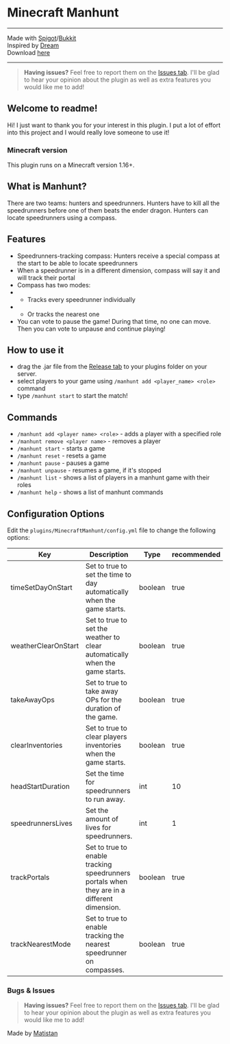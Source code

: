 # Minecraft Manhunt

---

Made with [Spigot](https://www.spigotmc.org/)/[Bukkit](https://dev.bukkit.org/)<br>
Inspired by [Dream](https://www.youtube.com/@dream)<br>
Download [here](https://github.com/Matistan/MinecraftManhunt/releases)

---

> **Having issues?** Feel free to report them on the [Issues tab](https://github.com/Matistan/MinecraftManhunt/issues). I'll be glad to hear your opinion about the plugin as well as extra features you would like me to add!

## Welcome to readme!

Hi! I just want to thank you for your interest in this plugin. I put a lot of effort into this project and I would really love someone to use it!

### Minecraft version

This plugin runs on a Minecraft version 1.16+.

## What is Manhunt?

There are two teams: hunters and speedrunners. Hunters have to kill all the speedrunners before one of them beats the ender dragon. Hunters can locate speedrunners using a compass.

## Features

- Speedrunners-tracking compass: Hunters receive a special compass at the start to be able to locate speedrunners
- When a speedrunner is in a different dimension, compass will say it and will track their portal
- Compass has two modes:
- - Tracks every speedrunner individually
- - Or tracks the nearest one
- You can vote to pause the game! During that time, no one can move. Then you can vote to unpause and continue playing!

## How to use it

- drag the .jar file from the [Release tab](https://github.com/Matistan/MinecraftManhunt/releases) to your plugins folder on your server.
- select players to your game using `/manhunt add <player_name> <role>` command
- type `/manhunt start` to start the match!

## Commands

- `/manhunt add <player name> <role>` - adds a player with a specified role
- `/manhunt remove <player name>` - removes a player
- `/manhunt start` - starts a game
- `/manhunt reset` - resets a game
- `/manhunt pause` - pauses a game
- `/manhunt unpause` - resumes a game, if it's stopped
- `/manhunt list` - shows a list of players in a manhunt game with their roles
- `/manhunt help` - shows a list of manhunt commands

## Configuration Options

Edit the `plugins/MinecraftManhunt/config.yml` file to change the following options:

Key|Description|Type|recommended
--|--|--|--
timeSetDayOnStart | Set to true to set the time to day automatically when the game starts. | boolean | true
weatherClearOnStart | Set to true to set the weather to clear automatically when the game starts. | boolean | true
takeAwayOps | Set to true to take away OPs for the duration of the game. | boolean | true
clearInventories | Set to true to clear players inventories when the game starts. | boolean | true
headStartDuration | Set the time for speedrunners to run away. | int | 10
speedrunnersLives | Set the amount of lives for speedrunners. | int | 1
trackPortals | Set to true to enable tracking speedrunners portals when they are in a different dimension. | boolean | true
trackNearestMode | Set to true to enable tracking the nearest speedrunner on compasses. | boolean | true

### Bugs & Issues

> **Having issues?** Feel free to report them on the [Issues tab](https://github.com/Matistan/MinecraftManhunt/issues). I'll be glad to hear your opinion about the plugin as well as extra features you would like me to add!


Made by [Matistan](https://github.com/Matistan)